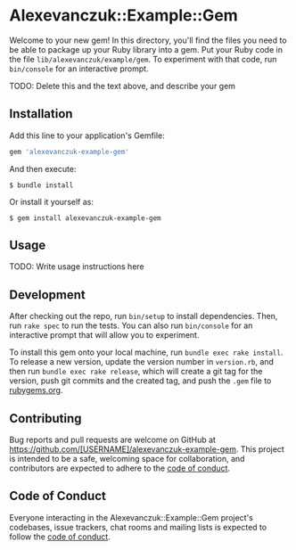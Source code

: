 # Alexevanczuk::Example::Gem

Welcome to your new gem! In this directory, you'll find the files you need to be able to package up your Ruby library into a gem. Put your Ruby code in the file `lib/alexevanczuk/example/gem`. To experiment with that code, run `bin/console` for an interactive prompt.

TODO: Delete this and the text above, and describe your gem

## Installation

Add this line to your application's Gemfile:

```ruby
gem 'alexevanczuk-example-gem'
```

And then execute:

    $ bundle install

Or install it yourself as:

    $ gem install alexevanczuk-example-gem

## Usage

TODO: Write usage instructions here

## Development

After checking out the repo, run `bin/setup` to install dependencies. Then, run `rake spec` to run the tests. You can also run `bin/console` for an interactive prompt that will allow you to experiment.

To install this gem onto your local machine, run `bundle exec rake install`. To release a new version, update the version number in `version.rb`, and then run `bundle exec rake release`, which will create a git tag for the version, push git commits and the created tag, and push the `.gem` file to [rubygems.org](https://rubygems.org).

## Contributing

Bug reports and pull requests are welcome on GitHub at https://github.com/[USERNAME]/alexevanczuk-example-gem. This project is intended to be a safe, welcoming space for collaboration, and contributors are expected to adhere to the [code of conduct](https://github.com/[USERNAME]/alexevanczuk-example-gem/blob/main/CODE_OF_CONDUCT.md).

## Code of Conduct

Everyone interacting in the Alexevanczuk::Example::Gem project's codebases, issue trackers, chat rooms and mailing lists is expected to follow the [code of conduct](https://github.com/[USERNAME]/alexevanczuk-example-gem/blob/main/CODE_OF_CONDUCT.md).
